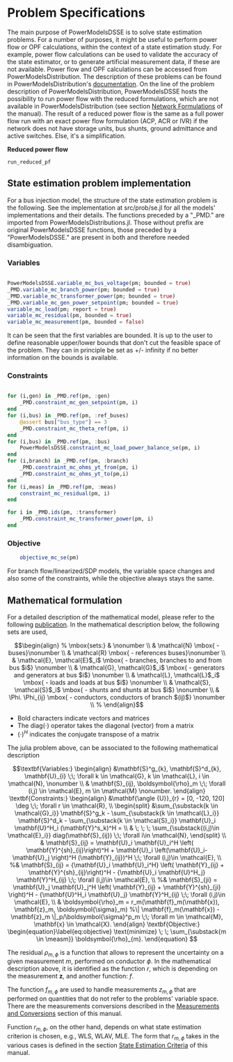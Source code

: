 # Problem Specifications

The main purpose of PowerModelsDSSE is to solve state estimation problems. For a number of purposes, it might be useful to perform power flow or OPF calculations, within the context of a state estimation study. For example, power flow calculations can be used to validate the accuracy of the state estimator, or to generate artificial measurement data, if these are not available. Power flow and OPF calculations can be accessed from PowerModelsDistribution. The description of these problems can be found in PowerModelsDistribution's [documentation](https://lanl-ansi.github.io/PowerModelsDistribution.jl/latest/math-model/). On the line of the problem description of PowerModelsDistribution, PowerModelsDSSE hosts the possibility to run power flow with the reduced formulations, which are not available in PowerModelsDistribution (see section [Network Formulations](@ref) of the manual). The result of a reduced power flow is the same as a full power flow run with an exact power flow formulation (ACP, ACR or IVR) if the network does not have storage units, bus shunts, ground admittance and active switches. Else, it's a simplification.

**Reduced power flow**
```@docs
run_reduced_pf
```

## State estimation problem implementation

For a bus injection model, the structure of the state estimation problem is the following. See the implementation at src/prob/se.jl for all the models'  implementations and their details.
The functions preceded by a "_PMD." are imported from PowerModelsDistributions.jl. Those without prefix are original PowerModelsDSSE functions, those preceded by a "PowerModelsDSSE." are present in both and therefore needed disambiguation.

### Variables

```julia

PowerModelsDSSE.variable_mc_bus_voltage(pm; bounded = true)
_PMD.variable_mc_branch_power(pm; bounded = true)
_PMD.variable_mc_transformer_power(pm; bounded = true)
_PMD.variable_mc_gen_power_setpoint(pm; bounded = true)
variable_mc_load(pm; report = true)
variable_mc_residual(pm, bounded = true)
variable_mc_measurement(pm, bounded = false)
```

It can be seen that the first variables are bounded. It is up to the user to define reasonable upper/lower bounds that don't cut the feasible space of the problem. They can in principle be set as +/- infinity if no better information on the bounds is available.

### Constraints

```julia

for (i,gen) in _PMD.ref(pm, :gen)
    _PMD.constraint_mc_gen_setpoint(pm, i)
end
for (i,bus) in _PMD.ref(pm, :ref_buses)
    @assert bus["bus_type"] == 3
    _PMD.constraint_mc_theta_ref(pm, i)
end
for (i,bus) in _PMD.ref(pm, :bus)
    PowerModelsDSSE.constraint_mc_load_power_balance_se(pm, i)
end
for (i,branch) in _PMD.ref(pm, :branch)
    _PMD.constraint_mc_ohms_yt_from(pm, i)
    _PMD.constraint_mc_ohms_yt_to(pm,i)
end
for (i,meas) in _PMD.ref(pm, :meas)
    constraint_mc_residual(pm, i)
end

for i in _PMD.ids(pm, :transformer)
    _PMD.constraint_mc_transformer_power(pm, i)
end
```

### Objective

```julia
    objective_mc_se(pm)
```

For branch flow/linearized/SDP models, the variable space changes and also some of the constraints, while the objective always stays the same.

## Mathematical formulation

For a detailed description of the mathematical model, please refer to the following [publication]().
In the mathematical description below, the following sets are used,

```math
\begin{align}
%
\mbox{sets:} & \nonumber \\
& \mathcal{N} \mbox{ - buses}\nonumber \\
& \mathcal{R} \mbox{ - references buses}\nonumber \\
& \mathcal{E}, \mathcal{E}$_i$  \mbox{ - branches, branches to and from bus $i$} \nonumber \\
& \mathcal{G}, \mathcal{G}$_i$ \mbox{ - generators and generators at bus $i$} \nonumber \\
& \mathcal{L}, \mathcal{L}$_i$ \mbox{ - loads and loads at bus $i$} \nonumber \\
& \mathcal{S}, \mathcal{S}$_i$ \mbox{ - shunts and shunts at bus $i$} \nonumber \\
& \Phi. \Phi_{ij} \mbox{ - conductors, conductors of branch $(ij)$} \nonumber \\
%
\end{align}
```

- Bold characters indicate vectors and matrices
- The $\text{diag}(\cdot)$ operator takes the diagonal (vector) from a matrix
- $(\cdot)^H$ indicates the conjugate transpose of a matrix

The julia problem above, can be associated to the following mathematical description

```math
\textbf{Variables:}

\begin{align}
  &\mathbf{S}^g_{k}, \mathbf{S}^d_{k}, \mathbf{U}_{i}   \;\; \forall k \in \mathcal{G}, k \in \mathcal{L}, i \in \mathcal{N}, \nonumber \\     & \mathbf{S}_{ij}, \boldsymbol{\rho}_m \;\; \forall (i,j) \in \mathcal{E}, m \in \mathcal{M} \nonumber.
\end{align}

\textbf{Constraints:}

\begin{align}
&\mathbf{\angle {U}}_{r} = [0, -120, 120] \deg  \;\; \forall r \in \mathcal{R}, \\
\begin{split}
&\sum_{\substack{k \in \mathcal{G}_i}} \mathbf{S}^g_k - \sum_{\substack{k \in \mathcal{L}_i}} \mathbf{S}^d_k - \sum_{\substack{k \in \mathcal{S}_i}}  \mathbf{U}_i \mathbf{U}^H_i (\mathbf{Y}^s_k)^H  = \\
& \; \; \; \sum_{\substack{(i,j)\in \mathcal{E}_i}} diag(\mathbf{S}_{ij}) \;\; \forall i\in \mathcal{N},
 \end{split} \\
 & \mathbf{S}_{ij} =  \mathbf{U}_i \mathbf{U}_i^H \left( \mathbf{Y}^{sh}_{ij}\right)^H + \mathbf{U}_i \left(\mathbf{U}_i- \mathbf{U}_j \right)^H (\mathbf{Y}_{ij})^H  \;\; \forall (i,j)\in \mathcal{E}, \\
%& \mathbf{S}_{ij} =  {\mathbf{U}_i \mathbf{U}_i^H} \left( \mathbf{Y}_{ij} + \mathbf{Y}^{sh}_{ij}\right)^H - {\mathbf{U}_i \mathbf{U}^H_j} \mathbf{Y}^H_{ij}  \;\; \forall (i,j)\in \mathcal{E}, \\
%& \mathbf{S}_{ji} = \mathbf{U}_j \mathbf{U}_j^H \left( \mathbf{Y}_{ij} + \mathbf{Y}^{sh}_{ji} \right)^H - {\mathbf{U}^H_i \mathbf{U}_j} \mathbf{Y}^H_{ij} \;\; \forall (i,j)\in \mathcal{E}, \\
& \boldsymbol{\rho}_m = r_m(\mathbf{f}_m(\mathbf{x}), \mathbf{z}_m, \boldsymbol{\sigma}_m)
%\| \mathbf{f}_m(\mathbf{x}) - \mathbf{z}_m \|_p/\boldsymbol{\sigma}^p_m \;\; \forall m \in \mathcal{M}, \mathbf{x} \in \mathcal{X}.
\end{align}

\textbf{Objective:}

\begin{equation}\label{eq:objective}
  \text{minimize} \; \; \sum_{\substack{m \in \measm}} \boldsymbol{\rho}_{m}.
\end{equation}

 ```
The residual $\rho_{m, \phi}$ is a function that allows to represent the uncertainty on a given measurement $m$, performed on conductor $\phi$. In the mathematical description above, it is identified as the function $r$, which is depending on the measurement $\mathbf{z}$, and another function: $f$.

The function $f_{m,\phi}$ are used to handle measurements $z_{m,\phi}$ that are performed on quantities that do not refer to the problems' variable space. There are the measurements conversions described in the [Measurements and Conversions](@ref) section of this manual.

Function $r_{m,\phi}$, on the other hand, depends on what state estimation criterion is chosen, e.g., WLS, WLAV, MLE. The form that $r_{m,\phi}$ takes in the various cases is defined in the section [State Estimation Criteria](@ref) of this manual.
